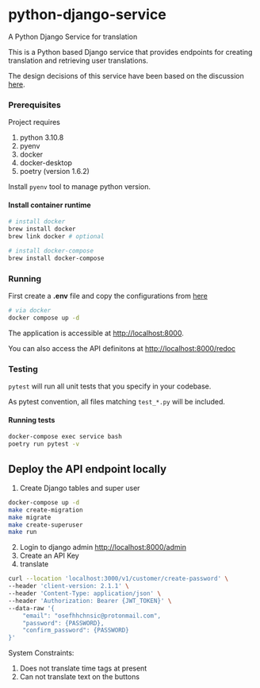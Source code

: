 # python-django-service

A Python Django Service for translation

This is a Python based Django service that provides endpoints for creating translation and retrieving user translations.

The design decisions of this service have been based on the discussion [here](https://docs.google.com/document/d/1kh2ybkZPr9LXM5Yv08-6CU1FTEjTqkUb0ZdYhKPEx8M/edit?usp=sharing).

### Prerequisites

Project requires
1. python 3.10.8
2. pyenv
3. docker
4. docker-desktop
5. poetry (version 1.6.2)

Install `pyenv` tool to manage python version.

#### Install container runtime

```bash
# install docker
brew install docker
brew link docker # optional

# install docker-compose
brew install docker-compose

```

### Running
First create a **.env** file and copy the configurations from [here]()

```bash
# via docker
docker compose up -d
```

The application is accessible at <http://localhost:8000>.

You can also access the API definitons at <http://localhost:8000/redoc>


### Testing

`pytest` will run all unit tests that you specify in your codebase.

As pytest convention, all files matching `test_*.py` will be included.

#### Running tests
```bash
docker-compose exec service bash
poetry run pytest -v
```


## Deploy the API endpoint locally
1. Create Django tables and super user
```bash
docker-compose up -d
make create-migration
make migrate
make create-superuser
make run
```

2. Login to django admin <http://localhost:8000/admin>
3. Create an API Key
4. translate
```bash
curl --location 'localhost:3000/v1/customer/create-password' \
--header 'client-version: 2.1.1' \
--header 'Content-Type: application/json' \
--header 'Authorization: Bearer {JWT_TOKEN}' \
--data-raw '{
    "email": "osefhhchnsic@protonmail.com",
    "password": {PASSWORD},
    "confirm_password": {PASSWORD}
}'
```

System Constraints:
1. Does not translate time tags at present
2. Can not translate text on the buttons
